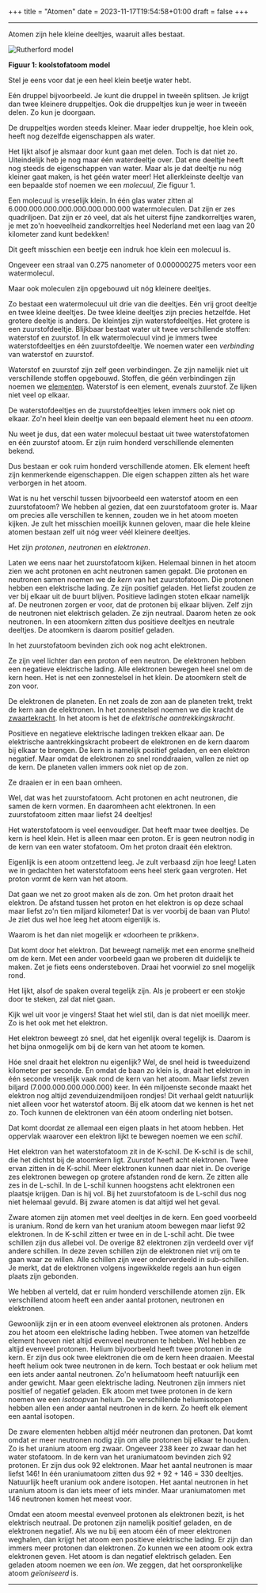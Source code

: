 +++
title = "Atomen"
date = 2023-11-17T19:54:58+01:00
draft = false
+++

----------------------------------------------------------------------------
Atomen zijn hele kleine deeltjes, waaruit alles bestaat.

![Rutherford model](/Atom_Model2.png)

**Figuur 1: koolstofatoom model** 




Stel je eens voor dat je een heel klein beetje water hebt.

Eén druppel bijvoorbeeld. Je kunt die druppel in tweeën splitsen. Je
krijgt dan twee kleinere druppeltjes. Ook die druppeltjes kun je weer in
tweeën delen. Zo kun je doorgaan.

De druppeltjes worden steeds kleiner. Maar ieder druppeltje, hoe klein
ook, heeft nog dezelfde eigenschappen als water.

Het lijkt alsof je alsmaar door kunt gaan met delen. Toch is dat niet
zo. Uiteindelijk heb je nog maar één waterdeeltje over. Dat ene deeltje
heeft nog steeds de eigenschappen van water. Maar als je dat deeltje nu
nóg kleiner gaat maken, is het géén water meer! Het allerkleinste
deeltje van een bepaalde stof noemen we een *molecuul*, Zie figuur 1.

Een molecuul is vreselijk klein. In één glas water zitten al
6.000.000.000.000.000.000.000.000 watermoleculen. Dat zijn er zes
quadriljoen. Dat zijn er zó veel, dat als het uiterst fijne
zandkorreltjes waren, je met zo'n hoeveelheid zandkorreltjes heel
Nederland met een laag van 20 kilometer zand kunt bedekken!

Dit geeft misschien een beetje een indruk hoe klein een molecuul is.

Ongeveer een straal van 0.275 nanometer of 0.000000275 meters voor 
een watermolecul.

Maar ook moleculen zijn opgebouwd uit nóg kleinere deeltjes.

Zo bestaat een watermolecuul uit drie van die deeltjes. Eén vrij groot
deeltje en twee kleine deeltjes. De twee kleine deeltjes zijn precies
hetzelfde. Het grotere deeltje is anders. De kleintjes zijn
waterstofdeeltjes. Het grotere is een zuurstofdeeltje. Blijkbaar bestaat
water uit twee verschillende stoffen: waterstof en zuurstof. In elk
watermolecuul vind je immers twee waterstofdeeltjes en één
zuurstofdeeltje. We noemen water een *verbinding* van waterstof en
zuurstof.

Waterstof en zuurstof zijn zelf geen verbindingen. Ze zijn namelijk niet
uit verschillende stoffen opgebouwd. Stoffen, die géén verbindingen zijn
noemen we [elementen](/encyclopedie/elementen). Waterstof is een element,
evenals zuurstof. Ze lijken niet veel op elkaar.

De waterstofdeeltjes en de zuurstofdeeltjes leken immers ook niet op
elkaar. Zo'n heel klein deeltje van een bepaald element heet nu een
*atoom*.

Nu weet je dus, dat een water molecuul bestaat uit twee waterstofatomen
en één zuurstof atoom. Er zijn ruim honderd verschillende elementen
bekend.

Dus bestaan er ook ruim honderd verschillende atomen. Elk element heeft
zijn kenmerkende eigenschappen. Die eigen schappen zitten als het ware
verborgen in het atoom.

Wat is nu het verschil tussen bijvoorbeeld een waterstof atoom en een
zuurstofatoom? We hebben al gezien, dat een zuurstofatoom groter is.
Maar om precies alle verschillen te kennen, zouden we in het atoom
moeten kijken. Je zult het misschien moeilijk kunnen geloven, maar die
hele kleine atomen bestaan zelf uit nóg weer véél kleinere deeltjes.

Het zijn *protonen*, *neutronen* en *elektronen*.

Laten we eens naar het zuurstofatoom kijken. Helemaal binnen in het
atoom zien we acht protonen en acht neutronen samen gepakt. Die protonen
en neutronen samen noemen we de *kern* van het zuurstofatoom. Die
protonen hebben een elektrische lading. Ze zijn positief geladen. Het
liefst zouden ze ver bij elkaar uit de buurt blijven. Positieve ladingen
stoten elkaar namelijk af. De neutronen zorgen er voor, dat de protonen
bij elkaar blijven. Zelf zijn de neutronen niet elektrisch geladen. Ze
zijn neutraal. Daarom heten ze ook neutronen. In een atoomkern zitten
dus positieve deeltjes en neutrale deeltjes. De atoomkern is daarom
positief geladen.

In het zuurstofatoom bevinden zich ook nog acht elektronen.

Ze zijn veel lichter dan een proton of een neutron. De elektronen hebben
een negatieve elektrische lading. Alle elektronen bewegen heel snel om
de kern heen. Het is net een zonnestelsel in het klein. De atoomkern
stelt de zon voor.

De elektronen de planeten. En net zoals de zon aan de planeten trekt,
trekt de kern aan de elektronen. In het zonnestelsel noemen we die
kracht de [zwaartekracht](/encyclopedie/zwaartekracht). In het atoom is het
de *elektrische aantrekkingskracht*.

Positieve en negatieve elektrische ladingen trekken elkaar aan. De
elektrische aantrekkingskracht probeert de elektronen en de kern daarom
bij elkaar te brengen. De kern is namelijk positief geladen, en een
elektron negatief. Maar omdat de elektronen zo snel ronddraaien, vallen
ze niet op de kern. De planeten vallen immers ook niet op de zon.

Ze draaien er in een baan omheen.

Wel, dat was het zuurstofatoom. Acht protonen en acht neutronen, die
samen de kern vormen. En daaromheen acht elektronen. In een
zuurstofatoom zitten maar liefst 24 deeltjes!

Het waterstofatoom is veel eenvoudiger. Dat heeft maar twee deeltjes. De
kern is heel klein. Het is alleen maar een proton. Er is geen neutron
nodig in de kern van een water stofatoom. Om het proton draait één
elektron.

Eigenlijk is een atoom ontzettend leeg. Je zult verbaasd zijn hoe leeg!
Laten we in gedachten het waterstofatoom eens heel sterk gaan vergroten.
Het proton vormt de kern van het atoom.

Dat gaan we net zo groot maken als de zon. Om het proton draait het
elektron. De afstand tussen het proton en het elektron is op deze schaal
maar liefst zo\'n tien miljard kilometer! Dat is ver voorbij de baan van
Pluto! Je ziet dus wel hoe leeg het atoom eigenlijk is.

Waarom is het dan niet mogelijk er «doorheen te prikken».

Dat komt door het elektron. Dat beweegt namelijk met een enorme snelheid
om de kern. Met een ander voorbeeld gaan we proberen dit duidelijk te
maken. Zet je fiets eens ondersteboven. Draai het voorwiel zo snel
mogelijk rond.

Het lijkt, alsof de spaken overal tegelijk zijn. Als je probeert er een
stokje door te steken, zal dat niet gaan.

Kijk wel uit voor je vingers! Staat het wiel stil, dan is dat niet
moeilijk meer. Zo is het ook met het elektron.

Het elektron beweegt zó snel, dat het eigenlijk overal tegelijk is.
Daarom is het bijna onmogelijk om bij de kern van het atoom te komen.

Hóe snel draait het elektron nu eigenlijk? Wel, de snel heid is
tweeduizend kilometer per seconde. En omdat de baan zo klein is, draait
het elektron in één seconde vreselijk vaak rond de kern van het atoom.
Maar liefst zeven biljard (7.000.000.000.000.000) keer. In één
miljoenste seconde maakt het elektron nog altijd zevenduizendmiljoen
rondjes! Dit verhaal geldt natuurlijk niet alleen voor het waterstof
atoom. Bij elk atoom dat we kennen is het net zo. Toch kunnen de
elektronen van één atoom onderling niet botsen.

Dat komt doordat ze allemaal een eigen plaats in het atoom hebben. Het
oppervlak waarover een elektron lijkt te bewegen noemen we een *schil*.

Het elektron van het waterstofatoom zit in de K-schil. De K-schil is de
schil, die het dichtst bij de atoomkern ligt. Zuurstof heeft acht
elektronen. Twee ervan zitten in de K-schil. Meer elektronen kunnen daar
niet in. De overige zes elektronen bewegen op grotere afstanden rond de
kern. Ze zitten alle zes in de L-schil. In de L-schil kunnen hoogstens
acht elektronen een plaatsje krijgen. Dan is hij vol. Bij het
zuurstofatoom is de L-schil dus nog niet helemaal gevuld. Bij zware
atomen is dat altijd wel het geval.

Zware atomen zijn atomen met veel deeltjes in de kern. Een goed
voorbeeld is uranium. Rond de kern van het uranium atoom bewegen maar
liefst 92 elektronen. In de K-schil zitten er twee en in de L-schil
acht. Die twee schillen zijn dus allebei vol. De overige 82 elektronen
zijn verdeeld over vijf andere schillen. In deze zeven schillen zijn de
elektronen niet vrij om te gaan waar ze willen. Alle schillen zijn weer
onderverdeeld in sub-schillen. Je merkt, dat de elektronen volgens
ingewikkelde regels aan hun eigen plaats zijn gebonden.

We hebben al verteld, dat er ruim honderd verschillende atomen zijn. Elk
verschillend atoom heeft een ander aantal protonen, neutronen en
elektronen.

Gewoonlijk zijn er in een atoom evenveel elektronen als protonen. Anders
zou het atoom een elektrische lading hebben. Twee atomen van hetzelfde
element hoeven niet altijd evenveel neutronen te hebben. Wel hebben ze
altijd evenveel protonen. Helium bijvoorbeeld heeft twee protonen in de
kern. Er zijn dus ook twee elektronen die om de kern heen draaien.
Meestal heeft helium ook twee neutronen in de kern. Toch bestaat er ook
helium met een iets ander aantal neutronen. Zo\'n heliumatoom heeft
natuurlijk een ander gewicht. Maar geen elektrische lading. Neutronen
zijn immers niet positief of negatief geladen. Elk atoom met twee
protonen in de kern noemen we een *isotoop*van helium. De verschillende
heliumisotopen hebben allen een ander aantal neutronen in de kern. Zo
heeft elk element een aantal isotopen.

De zware elementen hebben altijd méér neutronen dan protonen. Dat komt
omdat er meer neutronen nodig zijn om alle protonen bij elkaar te
houden. Zo is het uranium atoom erg zwaar. Ongeveer 238 keer zo zwaar
dan het water stofatoom. In de kern van het uraniumatoom bevinden zich
92 protonen. Er zijn dus ook 92 elektronen. Maar het aantal neutronen is
maar liefst 146! In één uraniumatoom zitten dus 92 + 92 + 146 = 330
deeltjes. Natuurlijk heeft uranium ook andere isotopen. Het aantal
neutronen in het uranium atoom is dan iets meer of iets minder. Maar
uraniumatomen met 146 neutronen komen het meest voor.

Omdat een atoom meestal evenveel protonen als elektronen bezit, is het
elektrisch neutraal. De protonen zijn namelijk positief geladen, en de
elektronen negatief. Als we nu bij een atoom één of meer elektronen
weghalen, dan krijgt het atoom een positieve elektrische lading. Er zijn
dan immers meer protonen dan elektronen. Zo kunnen we een atoom ook
extra elektronen geven. Het atoom is dan negatief elektrisch geladen.
Een geladen atoom noemen we een *ion*. We zeggen, dat het
oorspronkelijke atoom *geïoniseerd* is.

---------------------------------------------------------------------------------------------------
